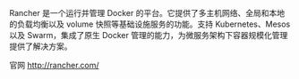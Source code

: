 

Rancher 是一个运行并管理 Docker 的平台。它提供了多主机网络、全局和本地的负载均衡以及 volume 快照等基础设施服务的功能。支持 Kubernetes、Mesos 以及 Swarm，集成了原生 Docker 管理的能力，为微服务架构下容器规模化管理提供了解决方案。

官网
http://rancher.com/
